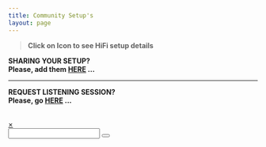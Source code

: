 ```yaml
---
title: Community Setup's
layout: page
---
```


> **Click on Icon to see HiFi setup details**

**SHARING YOUR SETUP?** \
**Please, add them  [HERE](hifisetups) ...**

<hr>

**REQUEST LISTENING SESSION?** \
**Please, go  [HERE](request) ...**


 <br/>

<div id="map"></div>
 <div id="filter-container">
        <form class="form-search" class="noSelect" onSubmit="addCsvMarkers(); return false;">
            <a href="#" id="clear" class="leaflet-popup-close-button">&#215;</a>
            <div class="input-append">
                <input type="text" id="filter-string" class="input-medium search-query search-box" autocomplete="off">
                <button type="submit" class="btn search-box"><i class="icon-search"></i></button>
                <!-- <span class="add-on">
                </span> -->
            </div>
        </form>
        <div id="search-results" class="leaflet-control-attribution leaflet-control pull-right"></div>
</div>

<script src="/assets/js/leaflet.markercluster.js"></script>
<script src="/assets/js/leaflet.geocsv.js"></script>
<script src="/assets/js/leaflet.label.js"></script>

<script src="/assets/js/configmap.js"></script>
<script src="/assets/js/hifimap.js"></script>